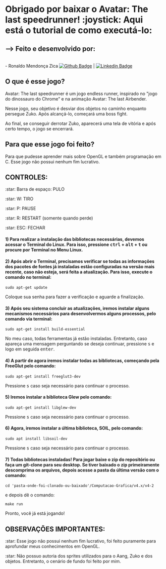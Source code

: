 <h1>Obrigado por baixar o Avatar: The last speedrunner! :joystick: Aqui está o tutorial de como executá-lo:</h1> 

<h2>--> Feito e desenvolvido por:</h2> 

  <br/> - Ronaldo Mendonça Zica
  [![Github Badge](https://img.shields.io/badge/-RonaldoZica-black?style=flat-square&logo=Github&logoColor=white&link=https://www.github.com/ronaldozica/)](https://www.github.com/ronaldozica/) |
  [![Linkedin Badge](https://img.shields.io/badge/-RonaldoZica-blue?style=flat-square&logo=Linkedin&logoColor=white&link=https://www.linkedin.com/in/ronaldo-zica/)](https://www.linkedin.com/in/ronaldo-zica/)

<h2> O que é esse jogo? </h2> 
<p> Avatar: The last speedrunner é um jogo endless runner, inspirado no "jogo do dinossauro do Chrome" e na animação Avatar: The last Airbender.</p>
<p> Nesse jogo, seu objetivo é desviar dos objetos no caminho enquanto persegue Zuko. Após alcançá-lo, começará uma boss fight.</p>
<p> Ao final, se conseguir derrotar Zuko, aparecerá uma tela de vitória e após certo tempo, o jogo se encerrará.</p>

<h2> Para que esse jogo foi feito? </h2> 
<p> Para que pudesse aprender mais sobre OpenGL e também programação em C. Esse jogo não possui nenhum fim lucrativo.</p>
  
<h2>CONTROLES:</h2>
<p>:star: Barra de espaço: PULO</p>
<p>:star: W: TIRO</p>
<p>:star: P: PAUSE</p>
<p>:star: R: RESTART (somente quando perde)</p>
<p>:star: ESC: FECHAR</p>

<h4>1) Para realizar a instalação das bibliotecas necessárias, devemos acessar o Terminal do Linux.
Para isso, pressione <kbd>ctrl</kbd> + <kbd>alt</kbd> + <kbd>t</kbd> ou procure por Terminal no Menu Linux.</h4>

<h4>2) Após abrir o Terminal, precisamos verificar se todas as informações dos pacotes
de fontes já instaladas estão configuradas na versão mais recente, caso não esteja,
será feita a atualização. Para isso, execute o comando no terminal:</h4>
<p><code>sudo apt-get update</code></p>
<p>Coloque sua senha para fazer a verificação e aguarde a finalização.</p>

<h4>3) Após seu sistema concluir as atualizações, iremos instalar alguns mecanismos
necessários para desenvolvermos alguns processos, pelo comando via terminal:</h4>
<p><code>sudo apt-get install build-essential</code></p>
<p>No meu caso, todas ferramentas já estão instaladas. Entretanto, caso apareça uma
mensagem perguntando se deseja continuar, pressione <kbd>s</kbd> e logo em seguida <kbd>enter</kbd>.</p>

<h4>4) A partir de agora iremos instalar todas as bibliotecas, começando pela FreeGlut
pelo comando:</h4>
<p><code>sudo apt-get install freeglut3-dev</code></p>
<p>Pressione <kbd>s</kbd> caso seja necessário para continuar o processo.</p>

<h4>5) Iremos instalar a biblioteca Glew pelo comando:</h4>
<p><code>sudo apt-get install libglew-dev</code></p>
<p>Pressione <kbd>s</kbd> caso seja necessário para continuar o processo.</p>

<h4>6) Agora, iremos instalar a última biblioteca, SOIL, pelo comando:</h4>
<p><code>sudo apt install libsoil-dev</code></p>
<p>Pressione <kbd>s</kbd> caso seja necessário para continuar o processo.</p>

<h4>7) Todas bibliotecas instaladas! Para jogar baixe o zip do repositório ou faça um git-clone para seu desktop.
  Se tiver baixado o zip primeiramente descomprima os arquivos, depois acesse a pasta da última versão com o comando:</h4>
<p><code>cd 'pasta-onde-foi-clonado-ou-baixado'/Computacao-Grafica/v4.x/v4-2</code></p>
<p>e depois dê o comando:</p>
<p><code>make run</code></p>
<p>Pronto, você já está jogando!</p>

<h2>OBSERVAÇÕES IMPORTANTES:</h2>
<p>:star: Esse jogo não possui nenhum fim lucrativo, foi feito puramente para aprofundar meus conhecimentos em OpenGL.</p>
<p>:star: Não possuo autoria dos sprites utilizados para o Aang, Zuko e dos objetos. Entretanto, o cenário de fundo foi feito por mim.</p>

